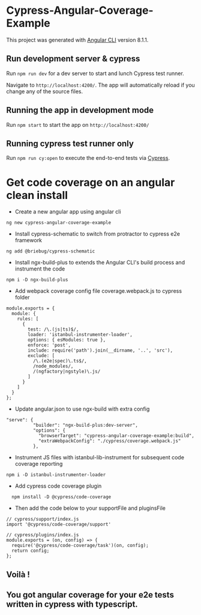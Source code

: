 # Cypress-Angular-Coverage-Example

This project was generated with [Angular CLI](https://github.com/angular/angular-cli) version 8.1.1.

## Run development server & cypress

Run `npm run dev` for a dev server to start and lunch Cypress test runner.

Navigate to `http://localhost:4200/`. The app will automatically reload if you change any of the source files. 
 
## Running the app in development mode

Run `npm start` to start the app on `http://localhost:4200/`

## Running cypress test runner only

Run `npm run cy:open` to execute the end-to-end tests via [Cypress](https://www.cypress.io/).


# Get code coverage on an angular clean install

- Create a new angular app using angular cli
```
ng new cypress-angular-coverage-example
```
- Install cypress-schematic to switch from protractor to cypress e2e framework
```
ng add @briebug/cypress-schematic
```
- Install ngx-build-plus to extends the Angular CLI's build process and instrument the code
```
npm i -D ngx-build-plus
```
- Add webpack coverage config file coverage.webpack.js to cypress folder
```
module.exports = {
  module: {
    rules: [
      {
        test: /\.(js|ts)$/,
        loader: 'istanbul-instrumenter-loader',
        options: { esModules: true },
        enforce: 'post',
        include: require('path').join(__dirname, '..', 'src'),
        exclude: [
          /\.(e2e|spec)\.ts$/,
          /node_modules/,
          /(ngfactory|ngstyle)\.js/
        ]
      }
    ]
  }
};
```
- Update angular.json to use ngx-build with extra config
```
"serve": {
          "builder": "ngx-build-plus:dev-server",
          "options": {
            "browserTarget": "cypress-angular-coverage-example:build",
            "extraWebpackConfig": "./cypress/coverage.webpack.js"
          },
```
- Instrument JS files with istanbul-lib-instrument for subsequent code coverage reporting
```
npm i -D istanbul-instrumenter-loader

```
- Add cypress code coverage plugin
```
  npm install -D @cypress/code-coverage
````
- Then add the code below to your supportFile and pluginsFile
```
// cypress/support/index.js
import '@cypress/code-coverage/support'
```
```
// cypress/plugins/index.js
module.exports = (on, config) => {
  require('@cypress/code-coverage/task')(on, config);
  return config;
};
```
##  Voilà !
##  You got angular coverage for your e2e tests written in cypress with typescript.

